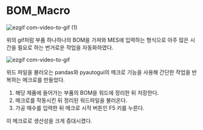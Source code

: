 # BOM_Macro


![ezgif com-video-to-gif (1)](https://github.com/jun9898/macro_test/assets/129564528/751ed3a5-ae85-454f-b456-f9df8d459162)

위의 gif처럼 부품 하나하나의 BOM을 가져와 MES에 입력하는 형식으로 아주 많은 시간을 필요로 하는 번거로운 작업을 자동화하였다.



![ezgif com-video-to-gif](https://github.com/jun9898/macro_test/assets/129564528/f10fef4e-8e1b-41e2-a0de-0238a2754ca2)

위드 파일을 불러오는 pandas와 pyautogui의 메크로 기능을 사용해 간단한 작업을 반복하는 메크로를 만들었다.

1. 해당 제품에 들어가는 부품의 BOM을 워드에 정리한 뒤 저장한다.
2. 메크로를 작동시킨 뒤 정리된 워드파일을 불러온다.
3. 가공 매수를 입력한 뒤 메크로 시작 버튼인 F5 키를 누른다.

이 메크로로 생산성을 크게 증대시켰다.
